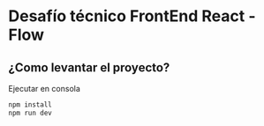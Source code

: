 # Desafío técnico FrontEnd React - Flow

## ¿Como levantar el proyecto?

Ejecutar en consola
```bash
npm install
npm run dev
```
